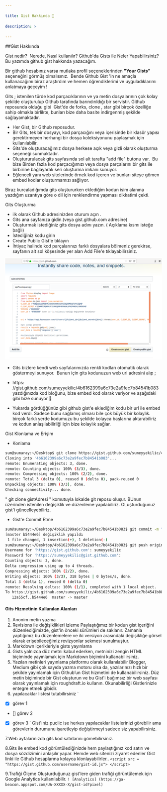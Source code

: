 ```yaml
---

title: Gist Hakkında 🐳

description: >

---
```

##Gist Hakkında

Gist nedir?  Nerede, Nasıl kullanılır? Github'da Gists ile Neler Yapabilirsiniz?
Bu yazımda github gist hakkında yazacağım. 

Bir github hesabınız varsa mutlaka profil seçeneklerinden **"Your Gists"** seçeneğini görmüş olmalısınız.  Bende Github Gist 'in ne amaçla kullanacağımı biraz araştırdım ve hemen öğrendiklerimi ve uyguladıklarımı anlatmaya geçeyim !

Gits ; istenilen türde kod parçacıklarının ve ya metin dosyalarının çok kolay şekilde oluşturulup Github tarafında barındırıldığı bir servistir. Github reposunda olduğu gibi  Gist'de de forks, clone , star gibi birçok özelliğe sahip olmakla birlikte, bunları bize daha basite indirgenmiş şekilde sağlayamaktadır.

- Her Gist, bir Github reposudur. 
- Bir Gits, tek bir dosyayı, kod parçacığını veya içerisinde bir klasör yapısı gerektirmeyen herhangi bir dosya koleksiyonunu paylaşmak için kullanılabilir.
- Gits'de oluşturacağımız dosya herkese açık veya gizli olarak oluşturma seçeneği sunmaktadır.
- Oluştururulacak gits sayfasında sol alt tarafta "add file" butonu var.  Bu bize Birden fazla kod parçacığımızı veya dosya parçalarını bir gits ile birbirine bağlayarak seri oluşturma imkanı sunuyor.
- Eğlenceli yanı web sitelerinde örnek kod içeren ve bunları siteye gömen embed kodlar oluşturmamızı sağlıyor.

Biraz kurcaladığımda gits oluştururken eklediğim kodun isim alanına yazdığım uzantıya göre o dil için renklendirme yapması dikkatimi çekti.  

Gits Oluşturma


- ilk olarak Github adresinizden oturum açın .
- Gits ana sayfanıza gidin.(veya gist.github.com adresine)
- Oluşturmak istediğiniz gits dosya adını yazın. ( Açıklama kısmı isteğe bağlı) 
- İstediğiniz kodu girin
- Create Public Gist'e tıklayın
- İhtiyaç halinde kod parçalarınızı farklı dosyalara bölmeniz gerekirse, sayfanın alt sol köşesinde yer alan Add File'e tıklayabilirsiniz.

![gistdeneme](/assets/img/gistdeneme.png)

- Gits bizlere kendi web sayfalarımızda renkli kodları otomatik olarak göstermeyi sunuyor.  Bunun için gits kodunuzun web url adresini alıp ;
- https: //gist.github.com/sumeyyekilic/4b6162399a6c73e2a9fec7b84541b083 yazdığınızda kod bloğunu, bize embed kod olarak veriyor ve aşağıdaki gibi bize sunuyor 🙂 


- Yukarda gördüğğünüz gibi github gist'e eklediğim kodu bir url ile embed kod verdi. Sadece bunu sağlamış olması bile çok büyük bir kolaylık. birçok farklı yerde kodumuzu bu şekilde kolayca başlarına aktarabiliriz ve kodun anlaşılabilirliği için bize kolaylık sağlar.

Gist Klonlama ve Erişim


- Konlama
~~~bash
sum@sumaray:~/Desktop$ git clone https://gist.github.com/sumeyyekilic/4b6162399a6c73e2a9fec7b84541b083
Cloning into '4b6162399a6c73e2a9fec7b84541b083'...
remote: Enumerating objects: 3, done.
remote: Counting objects: 100% (3/3), done.
remote: Compressing objects: 100% (2/2), done.
remote: Total 3 (delta 0), reused 0 (delta 0), pack-reused 0
Unpacking objects: 100% (3/3), done.
Checking connectivity... done.
~~~

" git clone gistAdresi " komutuyla lokalde git reposu oluşur. BUnun üzerinden istenilen değişiklik ve düzenleme yapılabiliriz. OLuşturduğunuz gist'i güncelleyebiliriz.


- Gist'e Commit Etme
~~~bash
sum@sumaray:~/Desktop/4b6162399a6c73e2a9fec7b84541b083$ git commit -m "değişiklik yapıldı"
[master b5444e6] değişiklik yapıldı
 1 file changed, 1 insertion(+), 1 deletion(-)
sum@sumaray:~/Desktop/4b6162399a6c73e2a9fec7b84541b083$ git push origin master -f
Username for 'https://gist.github.com': sumeyyekilic
Password for 'https://sumeyyekilic@gist.github.com': 
Counting objects: 3, done.
Delta compression using up to 4 threads.
Compressing objects: 100% (2/2), done.
Writing objects: 100% (3/3), 318 bytes | 0 bytes/s, done.
Total 3 (delta 1), reused 0 (delta 0)
remote: Resolving deltas: 100% (1/1), completed with 1 local object.
To https://gist.github.com/sumeyyekilic/4b6162399a6c73e2a9fec7b84541b083
   12a55cf..b5444e6  master -> master
~~~

#### Gits Hizmetinin Kullanılan Alanları
1. Anonim metin yazma
2. Revisions ile değişiklikleri izleme
Paylaştığımız bir kodun gist içeriğini düzenlediğimizde, gist'in önceki sürümleri de saklanır. Zamanla yaptığımız bu düzenlemelere ve iki versiyon arasındaki değişikliğe görsel olarak erişebileceğimiz revizyonlar sekmesi sunulmuştur.
3. Markdown içerikleriyle gists yayınlama
4. Gists yalnızca düz metni kabul ederken, metninizi zengin HTML biçiminde yayınlamak için Markdown biçimini kullanabilirsiniz.
5. Yazılan metinleri yayınlama platformu olarak kullanılabilir
Blogger, Medium gibi çok sayıda yazma motoru olsa da, yazılarınızı hızlı bir şekilde yayınlamak için Github’un Gist hizmetini de kullanabilirsiniz. Düz metin biçiminde bir Gist oluşturun ve bu Gist'i bağımsız bir web sayfası olarak yayınlamak için roughdraft.io kullanın. Okunabilirliği Gistlerinizle entegre etmek gibidir.
6. yapılacaklar listesi tutabilirsiniz 
`
- [x] görev 1
- [] görev 2
- [x] görev 3 `
Gist'iniz puclic ise herkes yapılacaklar listelerinizi görebilir ama görevlerin durumunu işaretleyip değiştirmeyi sadece siz yapabilirsiniz.

7.Web ayfalarınızda gits kod satırlarını gömebilirsiniz.

8.Gits ile embed kod görüntülediğinizde hem paylaştığınız kod satırı ve dosya sözdizimini anlaşılır yapar. Hemde web sitenizi ziyaret edenler Gist linki ile Github hesaplarına kolayca klonlayabilirler..
`<script src = "https://gist.github.com/username/gist-id.js"> </script>
`

9.Trafiği Ölçme
Oluşturduğunuz gist'lere giden trafiği görüntülemek için Google Analytics kullanılabilir.
`! [Analytics] (https://ga-beacon.appspot.com/UA-XXXXX-X/gist-id?pixel)`
